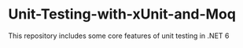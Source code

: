 # Unit-Testing-with-xUnit-and-Moq
This repository includes some core features of unit testing in .NET 6
